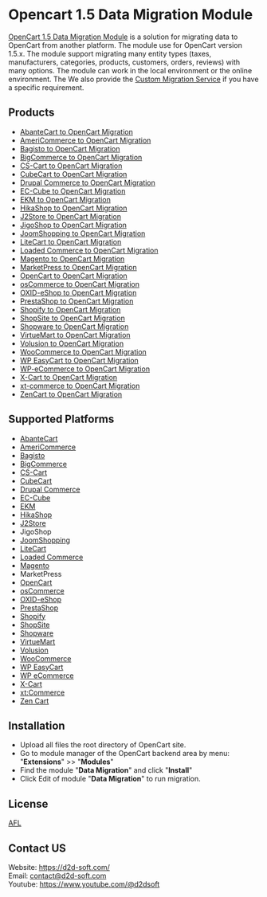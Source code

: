 # Opencart 1.5 Data Migration Module
[OpenCart 1.5 Data Migration Module](https://d2d-soft.com/23-opencart-migration) is a solution for migrating data to OpenCart from another platform. The module use for OpenCart version 1.5.x. The module support migrating many entity types (taxes, manufacturers, categories, products, customers, orders, reviews) with many options. The module can work in the local environment or the online environment. The  We also provide the [Custom Migration Service](https://d2d-soft.com/migration-services/296-data-migration-customization.html) if you have a specific requirement. 

## Products
- [AbanteCart to OpenCart Migration](https://d2d-soft.com/opencart-migration/1127-10865-abantecart-to-opencart-migration-module.html#/72-entities-1000)
- [AmeriCommerce to OpenCart Migration](https://d2d-soft.com/opencart-migration/774-7251-americommerce-to-opencart-migration-module.html#/72-entities-1000)
- [Bagisto to OpenCart Migration](https://d2d-soft.com/opencart-migration/940-8959-bagisto-to-opencart-migration-module.html#/72-entities-1000)
- [BigCommerce to OpenCart Migration](https://d2d-soft.com/opencart-migration/417-1687-bigcommerce-to-opencart-migration-module.html#/72-entities-1000)
- [CS-Cart to OpenCart Migration](https://d2d-soft.com/opencart-migration/327-1402-cs-cart-to-opencart-migration-module.html)
- [CubeCart to OpenCart Migration](https://d2d-soft.com/opencart-migration/56-207-cubecart-to-opencart-migration-module.html)
- [Drupal Commerce to OpenCart Migration](https://d2d-soft.com/opencart-migration/361-drupal-commerce-to-opencart-migration-service.html)
- [EC-Cube to OpenCart Migration](https://d2d-soft.com/opencart-migration/1001-9576-ec-cube-to-opencart-migration-module.html#/72-entities-1000)
- [EKM to OpenCart Migration](https://d2d-soft.com/opencart-migration/827-7802-ekm-to-opencart-migration-module.html#/72-entities-1000)
- [HikaShop to OpenCart Migration](https://d2d-soft.com/opencart-migration/451-1852-hikashop-to-opencart-migration-module.html#/72-entities-1000)
- [J2Store to OpenCart Migration](https://d2d-soft.com/opencart-migration/494-2047-j2store-to-opencart-migration-module.html#/72-entities-1000)
- [JigoShop to OpenCart Migration](https://d2d-soft.com/opencart-migration/546-2287-jigoshop-to-opencart-migration-module.html#/72-entities-1000)
- [JoomShopping to OpenCart Migration](https://d2d-soft.com/opencart-migration/596-2527-joomshopping-to-opencart-migration-module.html#/72-entities-1000)
- [LiteCart to OpenCart Migration](https://d2d-soft.com/opencart-migration/881-8364-litecart-to-opencart-migration-module.html#/72-entities-1000)
- [Loaded Commerce to OpenCart Migration](https://d2d-soft.com/opencart-migration/57-212-loaded-to-opencart-migration-module.html)
- [Magento to OpenCart Migration](https://d2d-soft.com/opencart-migration/58-217-magento-to-opencart-migration-module.html)
- [MarketPress to OpenCart Migration](https://d2d-soft.com/opencart-migration/571-2407-marketpress-to-opencart-migration-module.html#/72-entities-1000)
- [OpenCart to OpenCart Migration](https://d2d-soft.com/opencart-migration/59-222-opencart-to-opencart-migration-module.html)
- [osCommerce to OpenCart Migration](https://d2d-soft.com/opencart-migration/60-227-oscommerce-to-opencart-migration-module.html)
- [OXID-eShop to OpenCart Migration](https://d2d-soft.com/opencart-migration/61-233-oxid-eshop-to-opencart-migration-module.html)
- [PrestaShop to OpenCart Migration](https://d2d-soft.com/opencart-migration/62-237-prestashop-to-opencart-migration-module.html)
- [Shopify to OpenCart Migration](https://d2d-soft.com/opencart-migration/380-1507-shopify-to-opencart-migration-module.html#/72-entities-1000)
- [ShopSite to OpenCart Migration](https://d2d-soft.com/opencart-migration/854-8078-shopsite-to-opencart-migration-module.html#/72-entities-1000)
- [Shopware to OpenCart Migration](https://d2d-soft.com/opencart-migration/1063-10205-shopware-to-opencart-migration-module.html#/72-entities-1000)
- [VirtueMart to OpenCart Migration](https://d2d-soft.com/opencart-migration/63-242-virtuemart-to-opencart-migration-module.html)
- [Volusion to OpenCart Migration](https://d2d-soft.com/opencart-migration/645-5967-volusion-to-opencart-migration-module.html#/72-entities-1000)
- [WooCommerce to OpenCart Migration](https://d2d-soft.com/opencart-migration/64-247-woocommerce-to-opencart-migration-module.html)
- [WP EasyCart to OpenCart Migration](https://d2d-soft.com/opencart-migration/671-6242-wpeasycart-to-opencart-migration-module.html#/72-entities-1000)
- [WP-eCommerce to OpenCart Migration](https://d2d-soft.com/opencart-migration/65-252-wp-ecommerce-to-opencart-migration-module.html)
- [X-Cart to OpenCart Migration](https://d2d-soft.com/opencart-migration/66-257-x-cart-to-opencart-migration-module.html)
- [xt-commerce to OpenCart Migration](https://d2d-soft.com/opencart-migration/68-262-xtcommerce-to-opencart-migration-module.html)
- [ZenCart to OpenCart Migration](https://d2d-soft.com/opencart-migration/69-267-zencart-to-opencart-migration-module.html)

## Supported Platforms
- [AbanteCart](https://www.abantecart.com/)
- [AmeriCommerce](https://www.americommerce.com/)
- [Bagisto](https://bagisto.com/)
- [BigCommerce](https://www.bigcommerce.com/)
- [CS-Cart](https://www.cs-cart.com/)
- [CubeCart](https://www.cubecart.com/)
- [Drupal Commerce](https://drupalcommerce.org/)
- [EC-Cube](https://www.ec-cube.net/)
- [EKM](https://www.ekm.com/)
- [HikaShop](https://www.hikashop.com/)
- [J2Store](https://www.j2store.org/)
- JigoShop
- [JoomShopping](https://extensions.joomla.org/extension/joomshopping/)
- [LiteCart](https://www.litecart.net/)
- [Loaded Commerce](https://loadedcommerce.com/)
- [Magento](https://magento.com/)
- MarketPress
- [OpenCart](https://www.opencart.com/)
- [osCommerce](https://www.oscommerce.com/)
- [OXID-eShop](https://www.oxid-esales.com)
- [PrestaShop](https://www.prestashop.com)
- [Shopify](https://www.shopify.com/)
- [ShopSite](https://www.shopsite.com/)
- [Shopware](https://www.shopware.com/)
- [VirtueMart](https://virtuemart.net/)
- [Volusion](https://volusion.com/)
- [WooCommerce](https://woocommerce.com/)
- [WP EasyCart](https://www.wpeasycart.com/)
- [WP eCommerce](https://wpecommerce.org/)
- [X-Cart](https://www.x-cart.com/)
- [xt:Commerce](https://www.xt-commerce.com/)
- [Zen Cart](https://www.zen-cart.com/)

## Installation
- Upload all files the root directory of OpenCart site.
- Go to module manager of the OpenCart backend area by menu: "**Extensions**" >> "**Modules**"
- Find the module "**Data Migration**" and click "**Install**"
- Click Edit of module "**Data Migration**" to run migration.

## License

[AFL](https://d2d-soft.com/license/AFL.txt)

## Contact US
Website: https://d2d-soft.com/ \
Email: contact@d2d-soft.com \
Youtube: https://www.youtube.com/@d2dsoft 
